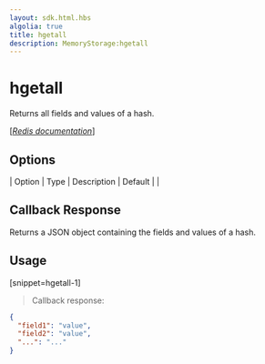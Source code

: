 ```yaml
---
layout: sdk.html.hbs
algolia: true
title: hgetall
description: MemoryStorage:hgetall
---
```


  

# hgetall
Returns all fields and values of a hash.

[[_Redis documentation_]](https://redis.io/commands/hgetall)


## Options

| Option | Type | Description | Default |
|
## Callback Response

Returns a JSON object containing the fields and values of a hash.

## Usage

[snippet=hgetall-1]
> Callback response:

```json
{
  "field1": "value",
  "field2": "value",
  "...": "..."
}
```